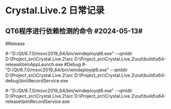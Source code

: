 <!--
 * @Author: jason minmin0777@126.com
 * @Date: 2024-06-24 23:46:50
 * @LastEditors: jason minmin0777@126.com
 * @LastEditTime: 2024-09-27 16:37:56
 * @FilePath: \Crystal.Live.2\Notes.md
 * @Description: 
 * 
 * #|----------------------------------------------------------------------------|
 * #|  Remark         : Description                                              |
 * #|----------------------------------------------------------------------------|
 * #|  Change History :                                                          |
 * #|  <Date>     | <Version> | <Author>       | <Description>                   |
 * #|----------------------------------------------------------------------------|
 * #|  2024/05/02 | 0.0.0.1   | jason.chen     | Create file                     |
 * #|----------------------------------------------------------------------------|
 * #|                                                                            |
 * #|----------------------------------------------------------------------------|
 * Copyright (c) 2024 by ${git_name_email}, All Rights Reserved. 
-->
# Crystal.Live.2 日常记录

## QT6程序进行依赖检测的命令 #2024-05-13#
#Release

#-"D:/Qt/6.7.0/msvc2019_64/bin/windeployqt6.exe" --qmldir D:\Project_src\Crystal.Live.2\src D:\Project_src\Crystal.Live.2\out\build\x64-release\bin\AppLaunch.exe
#Debug
#-"D:/Qt/6.7.0/msvc2019_64/bin/windeployqt6.exe" --qmldir D:\Project_src\Crystal.Live.2\src D:\Project_src\Crystal.Live.2\out\build\x64-debug\bin\RecordService.exe

#-"D:/Qt/6.7.0/msvc2019_64/bin/windeployqt6.exe" --qmldir D:\Project_src\Crystal.Live.2\src D:\Project_src\Crystal.Live.2\out\build\x64-release\bin\RecordService.exe